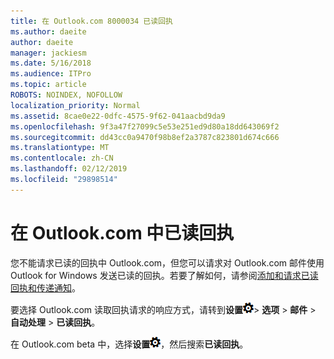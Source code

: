 ```yaml
---
title: 在 Outlook.com 8000034 已读回执
ms.author: daeite
author: daeite
manager: jackiesm
ms.date: 5/16/2018
ms.audience: ITPro
ms.topic: article
ROBOTS: NOINDEX, NOFOLLOW
localization_priority: Normal
ms.assetid: 8cae0e22-0dfc-4575-9f62-041aacbd9da9
ms.openlocfilehash: 9f3a47f27099c5e53e251ed9d80a18dd643069f2
ms.sourcegitcommit: dd43cc0a9470f98b8ef2a3787c823801d674c666
ms.translationtype: MT
ms.contentlocale: zh-CN
ms.lasthandoff: 02/12/2019
ms.locfileid: "29898514"
---
```

# <a name="read-receipts-in-outlookcom"></a>在 Outlook.com 中已读回执

您不能请求已读的回执中 Outlook.com，但您可以请求对 Outlook.com 邮件使用 Outlook for Windows 发送已读的回执。若要了解如何，请参阅[添加和请求已读回执和传递通知](https://go.microsoft.com/fwlink/p/?linkid=874355)。
  
要选择 Outlook.com 读取回执请求的响应方式，请转到**设置**![设置](media/f4b2e798-fff1-4a14-931f-5677a4543b58.png)\> **选项** \> **邮件** \> **自动处理** \> **已读回执**。 
  
在 Outlook.com beta 中，选择**设置**![设置](media/f4b2e798-fff1-4a14-931f-5677a4543b58.png)，然后搜索**已读回执**。 
  

